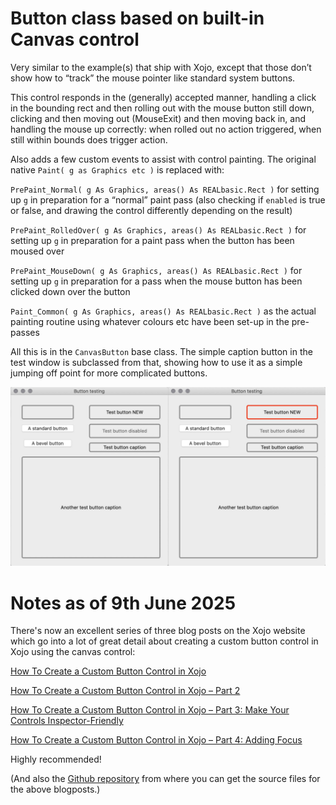 # Button class based on built-in Canvas control

Very similar to the example(s) that ship with Xojo, except that those don’t show how to “track” the mouse pointer like standard system buttons.

This control responds in the (generally) accepted manner, handling a click in the bounding rect and then rolling out with the mouse button still down, clicking and then moving out (MouseExit) and then moving back in, and handling the mouse up correctly: when rolled out no action triggered, when still within bounds does trigger action.

Also adds a few custom events to assist with control painting. The original native `Paint( g as Graphics etc )` is replaced with:

`PrePaint_Normal( g As Graphics, areas() As REALbasic.Rect )` for setting up `g` in preparation for a “normal” paint pass (also checking if `enabled` is true or false, and drawing the control differently depending on the result)

`PrePaint_RolledOver( g As Graphics, areas() As REALbasic.Rect )` for setting up `g` in preparation for a paint pass when the button has been moused over

`PrePaint_MouseDown( g As Graphics, areas() As REALbasic.Rect )` for setting up `g` in preparation for a pass when the mouse button has been clicked down over the button

`Paint_Common( g As Graphics, areas() As REALbasic.Rect )` as the actual painting routine using whatever colours etc have been set-up in the pre-passes

All this is in the `CanvasButton` base class. The simple caption button in the test window is subclassed from that, showing how to use it as a simple jumping off point for more complicated buttons.

![Screenshot of states](/screenshots/image.jpg)

# Notes as of 9th June 2025

There's now an excellent series of three blog posts on the Xojo website which go into a lot of great detail about creating a custom button control in Xojo using the canvas control:

[How To Create a Custom Button Control in Xojo](https://blog.xojo.com/2025/05/02/how-to-create-a-custom-button-control-in-xojo/)

[How To Create a Custom Button Control in Xojo – Part 2](https://blog.xojo.com/2025/05/14/how-to-create-a-custom-button-control-in-xojo-part-2/)

[How To Create a Custom Button Control in Xojo – Part 3: Make Your Controls Inspector-Friendly](https://blog.xojo.com/2025/05/28/how-to-create-a-custom-button-control-in-xojo-part-3-make-your-controls-inspector-friendly/)

[How To Create a Custom Button Control in Xojo – Part 4: Adding Focus](https://blog.xojo.com/2025/06/23/how-to-create-a-custom-button-control-in-xojo-part-4-adding-focus/)

Highly recommended!

(And also the [Github repository](https://github.com/xolabsro/CanvasButton) from where you can get the source files for the above blogposts.)
